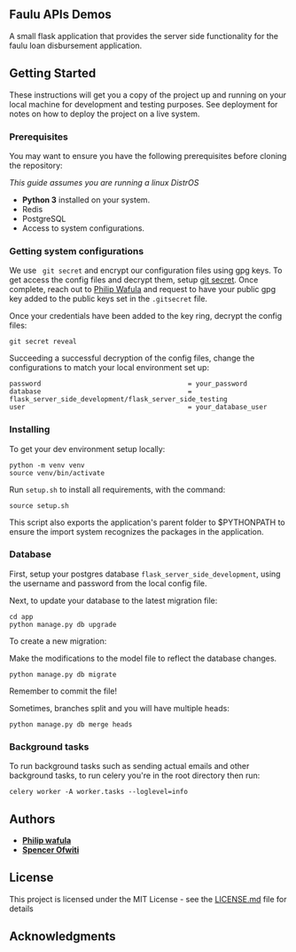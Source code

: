 ## Faulu  APIs Demos
A small flask application that provides the server side functionality for the faulu loan disbursement application. 
## Getting Started

These instructions will get you a copy of the project up and running on your local machine for development
and testing purposes.
See deployment for notes on how to deploy the project on a live system.

### Prerequisites

You may want to ensure you have the following prerequisites before cloning the repository:

_This guide assumes you are running a linux DistrOS_

- **Python 3** installed on your system.
- Redis
- PostgreSQL
- Access to system configurations.

 
### Getting system configurations

We use ` git secret` and encrypt our configuration files using gpg keys. To get access the config files and decrypt them,
setup [git secret](https://git-secret.io/). Once complete, reach out to [Philip Wafula](philipwafula2@gmailcom)
and request to have your public gpg key added to the public keys set in the `.gitsecret` file.

Once your credentials have been added to the key ring, decrypt the config files:
```shell script
git secret reveal
```

Succeeding a successful decryption of the config files, change the configurations to match your local environment 
set up:

```
password                                     = your_password
database                                     = flask_server_side_development/flask_server_side_testing
user                                         = your_database_user
```

### Installing

To get your dev environment setup locally:


```shell script
python -m venv venv
source venv/bin/activate
```

Run `setup.sh` to install all requirements, with the command:

```shell script
source setup.sh
```
This script also exports the application's parent folder to $PYTHONPATH to ensure the import system recognizes the packages
in the application.

### Database
First, setup your postgres database `flask_server_side_development`, using the username and password from the local config file.

Next, to update your database to the latest migration file:

```shell script
cd app
python manage.py db upgrade
```

To create a new migration:

Make the modifications to the model file to reflect the database changes.

```shell script
python manage.py db migrate
```

Remember to commit the file!

Sometimes, branches split and you will have multiple heads:

```shell script
python manage.py db merge heads
```

### Background tasks
To run background tasks such as sending actual emails and other background tasks, to run celery you're in the
root directory then run:

```shell script
celery worker -A worker.tasks --loglevel=info
```


## Authors

* [**Philip wafula**](https://github.com/PhilipWafula)
* [**Spencer Ofwiti**](https://github.com/SpencerOfwiti)


## License

This project is licensed under the MIT License - see the [LICENSE.md](LICENSE.md) file for details

## Acknowledgments
